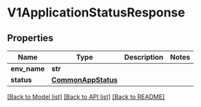 # V1ApplicationStatusResponse

## Properties
Name | Type | Description | Notes
------------ | ------------- | ------------- | -------------
**env_name** | **str** |  | 
**status** | [**CommonAppStatus**](CommonAppStatus.md) |  | 

[[Back to Model list]](../vela-client/README.md#documentation-for-models) [[Back to API list]](../vela-client/README.md#documentation-for-api-endpoints) [[Back to README]](../vela-client/README.md)

